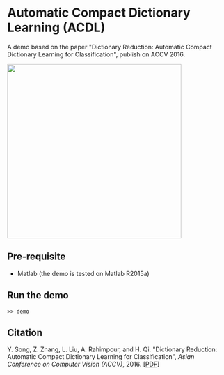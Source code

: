 # Automatic Compact Dictionary Learning (ACDL)

A demo based on the paper "Dictionary Reduction: Automatic Compact Dictionary Learning for Classification", publish on ACCV 2016.

<img src="https://github.com/susanqq/ACDL/blob/master/fig/demo.png" width=400>

## Pre-requisite
* Matlab (the demo is tested on Matlab R2015a)

## Run the demo
```
>> demo
```

## Citation
Y. Song, Z. Zhang, L. Liu, A. Rahimpour, and H. Qi. "Dictionary Reduction: Automatic Compact Dictionary Learning for Classification",
*Asian Conference on Computer Vision (ACCV)*, 2016. [[PDF](http://media.wix.com/ugd/fc09cd_751b72619672413e998abd4708ddc49f.pdf)]
```

```




